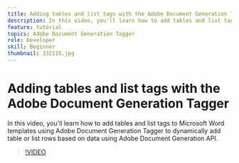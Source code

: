 ```yaml
---
title: Adding tables and list tags with the Adobe Document Generation Tagger
description: In this video, you'll learn how to add tables and list tags to Microsoft Word templates using Adobe Document Generation Tagger to dynamically add table or list rows based on data using Adobe Document Generation API
feature: tutorial
topics: Adobe Document Generation Tagger
role: Developer
skill: Beginner
thumbnail: 332115.jpg
---
```

# Adding tables and list tags with the Adobe Document Generation Tagger

In this video, you'll learn how to add tables and list tags to Microsoft Word templates using Adobe Document Generation Tagger to dynamically add table or list rows based on data using Adobe Document Generation API.

>[!VIDEO](https://video.tv.adobe.com/v/332115?hidetitle=true)